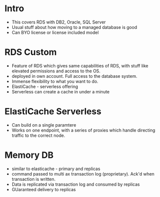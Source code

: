 # Intro

- This covers RDS with DB2, Oracle, SQL Server
- Usual stuff about how moving to a managed database is good
- Can BYO license or license included model

# RDS Custom

- Feature of RDS which gives same capabilities of RDS, with stuff like elevated permissions and access to the OS.
- deployed in own account. Full access to the database system.
- Immense flexibility to what you want to do.
- ElastiCache - serverless offering
- Serverless can create a cache in under a minute

# ElastiCache Serverless

- Can build on a single paramtere
- Works on one endpoint, with a series of proxies which handle directing traffic to the correct node.

# Memory DB

- similar to elasticache - primary and replicas
- command passed to multi ax transaction log (proprietary). Ack'd when transaction is written.
- Data is replicated via transaction log and consumed by replicas
- GUaranteed delivery to replicas
